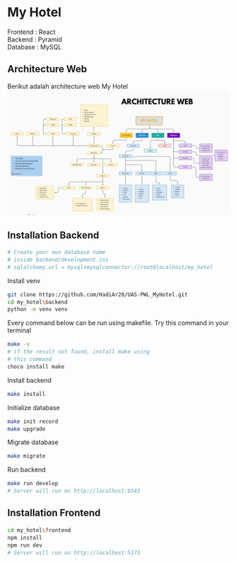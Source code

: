 
# My Hotel

Frontend : React\
Backend  : Pyramid\
Database : MySQL

## Architecture Web 
Berikut adalah architecture web My Hotel
![architecture](assets/architecture.jpg)

## Installation Backend

```py
# Create your own database name 
# inside backend/development.ini
# sqlalchemy.url = mysql+mysqlconnector://root@localhost/my_hotel
```

Install venv
```bash
git clone https://github.com/HadiAr20/UAS-PWL_MyHotel.git
cd my_hotel\backend
python -m venv venv
```

Every command below can be run using makefile. Try this command in your terminal
```bash
make -v
# if the result not found, install make using 
# this command
choco install make
```

Install backend
```bash
make install
```

Initialize database
```bash
make init record
make upgrade
```

Migrate database
```bash
make migrate
```

Run backend
```bash
make run develop
# Server will run on http://localhost:6543
```

## Installation Frontend

```bash
cd my_hotel\frontend
npm install
npm run dev
# Server will run on http://localhost:5173
```